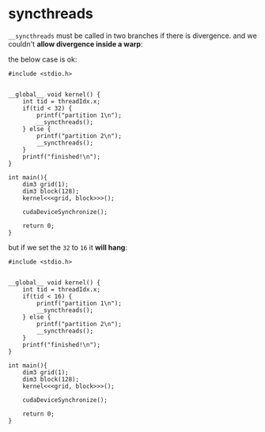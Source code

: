 # syncthreads

`__syncthreads` must be called in two branches if there is  divergence. and we couldn't **allow divergence inside a warp**:

the below case is ok:
```
#include <stdio.h>


__global__ void kernel() {
    int tid = threadIdx.x;
    if(tid < 32) {
        printf("partition 1\n");
        __syncthreads();
    } else {
        printf("partition 2\n");
        __syncthreads();
    }
    printf("finished!\n");
}

int main(){
    dim3 grid(1);
    dim3 block(128);
    kernel<<<grid, block>>>();

    cudaDeviceSynchronize();

    return 0;
}
```

but if we set the `32` to `16` it **will hang**:

```
#include <stdio.h>


__global__ void kernel() {
    int tid = threadIdx.x;
    if(tid < 16) {
        printf("partition 1\n");
        __syncthreads();
    } else {
        printf("partition 2\n");
        __syncthreads();
    }
    printf("finished!\n");
}

int main(){
    dim3 grid(1);
    dim3 block(128);
    kernel<<<grid, block>>>();

    cudaDeviceSynchronize();

    return 0;
}
```
